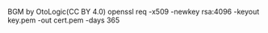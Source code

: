BGM by OtoLogic(CC BY 4.0)
openssl req -x509 -newkey rsa:4096 -keyout key.pem -out cert.pem -days 365
